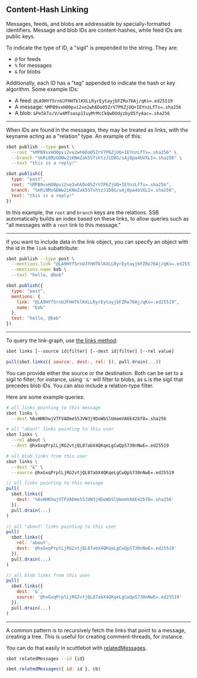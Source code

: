 ## Content-Hash Linking

Messages, feeds, and blobs are addressable by specially-formatted identifiers.
Message and blob IDs are content-hashes, while feed IDs are public keys.

To indicate the type of ID, a "sigil" is prepended to the string. They are:

 - `@` for feeds
 - `%` for messages
 - `&` for blobs

Additionally, each ID has a "tag" appended to indicate the hash or key algorithm.
Some example IDs:

 - A feed: `@LA9HYf5rnUJFHHTklKXLLRyrEytayjbFZRo76Aj/qKs=.ed25519`
 - A message: `%MPB9vxHO0pvi2ve2wh6Do05ZrV7P6ZjUQ+IEYnzLfTs=.sha256`
 - A blob: `&Pe5kTo/V/w4MToasp1IuyMrMcCkQwDOdyzbyD5fy4ac=.sha256`

---

When IDs are found in the messages, they may be treated as links, with the keyname acting as a "relation" type.
An example of this:

```bash
sbot publish --type post \
  --root "%MPB9vxHO0pvi2ve2wh6Do05ZrV7P6ZjUQ+IEYnzLfTs=.sha256" \
  --branch "%kRi8MzGDWw2iKNmZak5STshtzJ1D8G/sAj8pa4bVXLI=.sha256" \
  --text "this is a reply!"
```
```js
sbot.publish({
  type: "post",
  root: "%MPB9vxHO0pvi2ve2wh6Do05ZrV7P6ZjUQ+IEYnzLfTs=.sha256",
  branch: "%kRi8MzGDWw2iKNmZak5STshtzJ1D8G/sAj8pa4bVXLI=.sha256",
  text: "this is a reply!"
})
```

In this example, the `root` and `branch` keys are the relations.
SSB automatically builds an index based on these links, to allow queries such as "all messages with a `root` link to this message."

---

If you want to include data in the link object, you can specify an object with the id in the `link` subattribute:

```bash
sbot publish --type post \
  --mentions.link "@LA9HYf5rnUJFHHTklKXLLRyrEytayjbFZRo76Aj/qKs=.ed25519" \
  --mentions.name bob \
  --text "hello, @bob"
```
```js
sbot.publish({
  type: "post",
  mentions: { 
    link: "@LA9HYf5rnUJFHHTklKXLLRyrEytayjbFZRo76Aj/qKs=.ed25519",
    name: "bob"
  },
  text: "hello, @bob"
})
```

---

To query the link-graph, use [the links method](/apis/scuttlebot/ssb.html#links-source):

```bash
sbot links [--source id|filter] [--dest id|filter] [--rel value]
```
```js
pull(sbot.links({ source:, dest:, rel: }), pull.drain(...))
```

You can provide either the source or the destination.
Both can be set to a sigil to filter; for instance, using `'&'` will filter to blobs, as `&` is the sigil that precedes blob IDs.
You can also include a relation-type filter.

Here are some example queries:

```bash
# all links pointing to this message
sbot links \
  --dest %6sHHKhwjVTFVADme55JVW3j9DoWbSlUmemVA6E42bf8=.sha256

# all "about" links pointing to this user
sbot links \
  --rel about \
  --dest @hxGxqPrplLjRG2vtjQL87abX4QKqeLgCwQpS730nNwE=.ed25519

# all blob links from this user
sbot links \
  --dest "&" \
  --source @hxGxqPrplLjRG2vtjQL87abX4QKqeLgCwQpS730nNwE=.ed25519
```
```js
// all links pointing to this message
pull(
  sbot.links({
    dest: '%6sHHKhwjVTFVADme55JVW3j9DoWbSlUmemVA6E42bf8=.sha256'
  }),
  pull.drain(...)
)

// all "about" links pointing to this user
pull(
  sbot.links({
    rel: 'about',
    dest: '@hxGxqPrplLjRG2vtjQL87abX4QKqeLgCwQpS730nNwE=.ed25519'
  }),
  pull.drain(...)
)

// all blob links from this user
pull(
  sbot.links({
    dest: '&',
    source: '@hxGxqPrplLjRG2vtjQL87abX4QKqeLgCwQpS730nNwE=.ed25519'
  }),
  pull.drain(...)
)
```

---

A common pattern is to recursively fetch the links that point to a message, creating a tree.
This is useful for creating comment-threads, for instance.

You can do that easily in scuttlebot with [relatedMessages](/apis/scuttlebot/ssb.html#relatedmessages-async).

```bash
sbot relatedMessages --id {id}
```
```js
sbot.relatedMessages({ id: id }, cb)
```